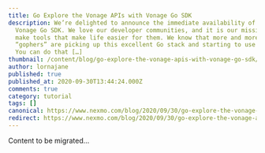 ```yaml
---
title: Go Explore the Vonage APIs with Vonage Go SDK
description: We’re delighted to announce the immediate availability of the
  Vonage Go SDK. We love our developer communities, and it is our mission to
  make tools that make life easier for them. We know that more and more
  “gophers” are picking up this excellent Go stack and starting to use our APIs.
  You can do that […]
thumbnail: /content/blog/go-explore-the-vonage-apis-with-vonage-go-sdk/Blog_Vonage_GoSDK_1200x600.png
author: lornajane
published: true
published_at: 2020-09-30T13:44:24.000Z
comments: true
category: tutorial
tags: []
canonical: https://www.nexmo.com/blog/2020/09/30/go-explore-the-vonage-apis-with-vonage-go-sdk
redirect: https://www.nexmo.com/blog/2020/09/30/go-explore-the-vonage-apis-with-vonage-go-sdk
---
```


Content to be migrated...
